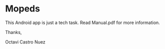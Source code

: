 # Mopeds

This Android app is just a tech task.
Read Manual.pdf for more information.

Thanks,

Octavi Castro Nuez
